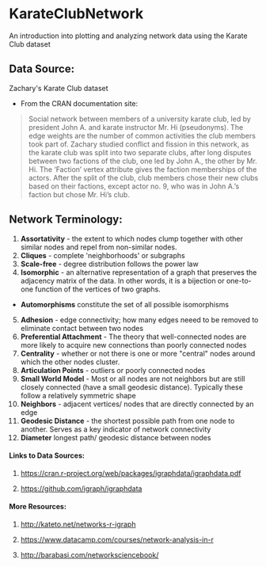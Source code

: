 # KarateClubNetwork
An introduction into plotting and analyzing network data using the Karate Club dataset

## Data Source:
Zachary's Karate Club dataset

* From the CRAN documentation site:
> Social network between members of a university karate club, led by president John A. and karate instructor Mr. Hi (pseudonyms). The edge weights are the number of common activities the club members took part of. Zachary studied conflict and fission in this network, as the karate club was split into two separate clubs, after long disputes between two factions of the club, one led by John A., the other by Mr. Hi. The ‘Faction’ vertex attribute gives the faction memberships of the actors. After the split of the club, club members chose their new clubs based on their factions, except actor no. 9, who was in John A.’s faction but chose Mr. Hi’s club.

## Network Terminology:

1. **Assortativity** - the extent to which nodes clump together with other similar nodes and repel from non-similar nodes.
2. **Cliques** - complete 'neighborhoods' or subgraphs
3. **Scale-free** - degree distribution follows the power law
4. **Isomorphic** - an alternative representation of a graph that preserves the adjacency matrix of the data. In other words, it is a bijection or one-to-one function of the vertices of two graphs. 
  * **Automorphisms** constitute the set of all possible isomorphisms
5. **Adhesion** - edge connectivity; how many edges neeed to be removed to eliminate contact between two nodes
6. **Preferential Attachment** - The theory that well-connected nodes are more likely to acquire new connections than poorly connected nodes
7. **Centrality** - whether or not there is one or more "central" nodes around which the other nodes cluster. 
8. **Articulation Points** - outliers or poorly connected nodes
9. **Small World Model** - Most or all nodes are not neighbors but are still closely connected (have a small geodesic distance). Typically these follow a relatively symmetric shape
10. **Neighbors** - adjacent vertices/ nodes that are directly connected by an edge
11. **Geodesic Distance** - the shortest possible path from one node to another. Serves as a key indicator of network connectivity
12. **Diameter** longest path/ geodesic distance between nodes




#### Links to Data Sources:

1. https://cran.r-project.org/web/packages/igraphdata/igraphdata.pdf

2. https://github.com/igraph/igraphdata


#### More Resources:

1. http://kateto.net/networks-r-igraph

2. https://www.datacamp.com/courses/network-analysis-in-r

3. http://barabasi.com/networksciencebook/
